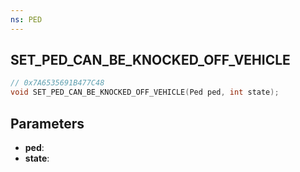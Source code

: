 ```yaml
---
ns: PED
---
```

## SET_PED_CAN_BE_KNOCKED_OFF_VEHICLE

```c
// 0x7A6535691B477C48
void SET_PED_CAN_BE_KNOCKED_OFF_VEHICLE(Ped ped, int state);
```

## Parameters
* **ped**:
* **state**:
